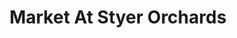---
title: "Market At Styer Orchards"
url: /langhorne/market-at-styer-orchards/
shop: supermarket
---